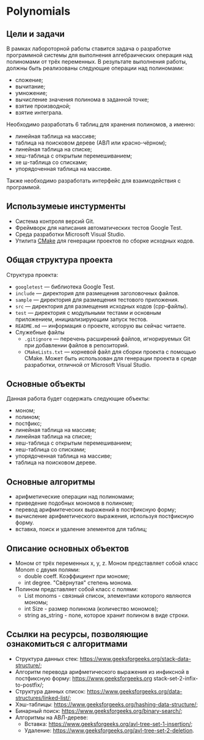 # Polynomials

## Цели и задачи

В рамках лабороторной работы ставится задача о разработке программной системы для выполнения алгебраических операция над полиномами от трёх переменных. В результате выполнения работы, должны быть реализованы следующие операции над полиномами:
- сложение;
- вычитание;
- умножение;
- вычисление значения полинома в заданной точке;
- взятие производной;
- взятие интеграла.

Необходимо разработать 6 таблиц для хранения полиномов, а именно:
- линейная таблица на массиве;
- таблица на поисковом дереве (АВЛ или красно-чёрном);
- линейная таблица на списке;
- хеш-таблица с открытым перемешиванием;
- хе  ш-таблица со списками;
- упорядоченная таблица на массиве.

Также необходимо разработать интерфейс для взаимодействия с программой.

## Использумеые инстурменты

  - Система контроля версий Git.
  - Фреймворк для написания автоматических тестов Google Test.
  - Среда разработки Microsoft Visual Studio.
  - Утилита [CMake](http://www.cmake.org) для генерации проектов по сборке исходных кодов.

## Общая структура проекта

Структура проекта:

  - `googletest` — библиотека Google Test.
  - `include` — директория для размещения заголовочных файлов.
  - `sample` — директория для размещения тестового приложения.
  - `src` — директория для размещения исходных кодов (cpp-файлы).
  - `test` — директория с модульными тестами и основным приложением, инициализирующим запуск тестов.
  - `README.md` — информация о проекте, которую вы сейчас читаете.
  - Служебные файлы
    - `.gitignore` — перечень расширений файлов, игнорируемых Git при добавлении
      файлов в репозиторий.
    - `CMakeLists.txt` — корневой файл для сборки проекта с помощью CMake. Может
      быть использован для генерации проекта в среде разработки, отличной от
      Microsoft Visual Studio.

## Основные объекты

Данная работа будет содержать следующие объекты:

- моном;
- полином;
- постфикс;
- линейная таблица на массиве;
- линейная таблица на списке;
- хеш-таблица с открытым перемешиванием;
- хеш-таблица со списками;
- упорядоченная таблица на массиве;
- таблица на поисковом дереве.

## Основные алгоритмы

- арифметические операции над полиномами;
- приведение подобных мономов в полиноме;
- перевод арифмитеческих выражений в постфиксную форму;
- вычисление арифметического выражения, используя постфиксную форму.
- вставка, поиск и удаление элементов для таблиц;

## Описание основных объектов

- Моном от трёх переменных x, y, z. Моном представляет собой класс Monom с двумя полями:
  - double coeff. Коэффициент при мономе;
  - int degree. "Свёрнутая" степень монома.
- Полином представляет собой класс с полями:
  - List<Monom> monoms - связный список, элементами которого являются мономы;
  - int Size - размер полинома (количество мономов);
  - string as_string - поле, которое хранит полином в виде строки.


## Ссылки на ресурсы, позволяющие ознакомиться с алгоритмами

- Структура данных стек: https://www.geeksforgeeks.org/stack-data-structure/;
- Алгоритм перевода арифметического выражения из инфиксной в постфиксную форму: https://www.geeksforgeeks.org stack-set-2-infix-to-postfix/;
- Структура данных список: https://www.geeksforgeeks.org/data-structures/linked-list/;
- Хэш-таблицы: https://www.geeksforgeeks.org/hashing-data-structure/;
- Бинарный поиск: https://www.geeksforgeeks.org/binary-search/;
- Алгоритмы на АВЛ-дереве:
  - Вставка: https://www.geeksforgeeks.org/avl-tree-set-1-insertion/;
  - Удаление: https://www.geeksforgeeks.org/avl-tree-set-2-deletion.
